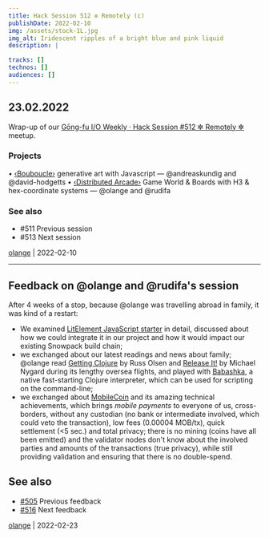 ```yaml
---
title: Hack Session 512 ✼ Remotely (c)
publishDate: 2022-02-10
img: /assets/stock-1L.jpg
img_alt: Iridescent ripples of a bright blue and pink liquid
description: |

tracks: []
technos: []
audiences: []
---
```


## 23.02.2022

Wrap-up of our [Gōng-fu I/O Weekly · Hack Session #512 ✼ Remotely ✼](https://www.meetup.com/gōngfuIO/events/vcwcssydcdbfc/) meetup.

### Projects

• [‹Bouboucle›](http://bouboucle.com) generative art with Javascript — @andreaskundig and @david-hodgetts 
• [‹Distributed Arcade›](https://github.com/olange/arcade) Game World & Boards with H3 & hex-coordinate systems — @olange and @rudifa

### See also

* #511 Previous session
* #513 Next session

[olange](https://github.com/olange) | 2022-02-10

<hr/>

## Feedback on @olange and @rudifa's session

After 4 weeks of a stop, because @olange was travelling abroad in family, it was kind of a restart:

* We examined [LitElement JavaScript starter](https://github.com/lit/lit-element-starter-js) in detail, discussed about how we could integrate it in our project and how it would impact our existing Snowpack build chain;
* we exchanged about our latest readings and news about family; @olange read [Getting Clojure](https://pragprog.com/titles/roclojure/getting-clojure/) by Russ Olsen and [Release It!](https://pragprog.com/titles/mnee2/release-it-second-edition/) by Michael Nygard during its lengthy oversea flights, and played with [Babashka](https://github.com/babashka/babashka), a native fast-starting Clojure interpreter, which can be used for scripting on the command-line;
* we exchanged about [MobileCoin](http://mobilecoin.foundation) and its amazing technical achievements, which brings _mobile payments_ to everyone of us, cross-borders, without any custodian (no bank or intermediate involved, which could veto the transaction), low fees (0.00004 MOB/tx), quick settlement (<5 sec.) and total privacy; there is no mining (coins have all been emitted) and the validator nodes don't know about the involved parties and amounts of the transactions (true privacy), while still providing validation and ensuring that there is no double-spend.

## See also

* [#505](https://github.com/gongfuio/sessions/issues/505#issuecomment-1006133946) Previous feedback
* [#516](https://github.com/gongfuio/sessions/issues/516#issuecomment-1076900328) Next feedback

[olange](https://github.com/olange) | 2022-02-23


